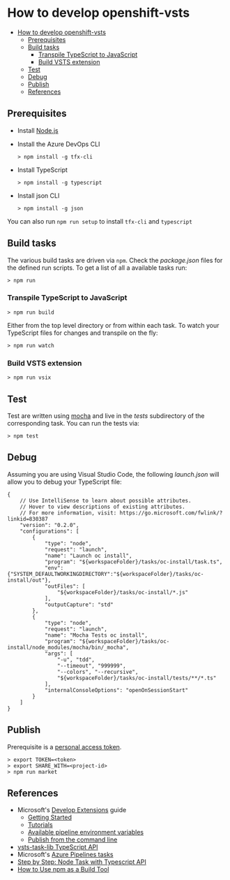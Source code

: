# How to develop openshift-vsts

<!-- TOC -->

- [How to develop openshift-vsts](#how-to-develop-openshift-vsts)
    - [Prerequisites](#prerequisites)
    - [Build tasks](#build-tasks)
        - [Transpile TypeScript to JavaScript](#transpile-typescript-to-javascript)
        - [Build VSTS extension](#build-vsts-extension)
    - [Test](#test)
    - [Debug](#debug)
    - [Publish](#publish)
    - [References](#references)

<!-- /TOC -->

## Prerequisites

* Install [Node.js](https://nodejs.org/en/)
* Install the Azure DevOps CLI
        
    `> npm install -g tfx-cli`

* Install TypeScript

    `> npm install -g typescript`

* Install json CLI

    `> npm install -g json`

You can also run `npm run setup` to install `tfx-cli` and `typescript`

## Build tasks

The various build tasks are driven via `npm`.
Check the _package.json_ files for the defined run scripts.
To get a list of all a available tasks run:

`> npm run`

### Transpile TypeScript to JavaScript

`> npm run build`

Either from the top level directory or from within each task.
To watch your TypeScript files for changes and transpile on the fly:

`> npm run watch`

### Build VSTS extension

`> npm run vsix`

## Test

Test are written using [mocha](https://mochajs.org/) and live in the *_tests_* subdirectory of the corresponding task. You can run the tests via:

`> npm test`

## Debug

Assuming you are using Visual Studio Code, the following _launch.json_ will allow you to debug your TypeScript file:

```
{
    // Use IntelliSense to learn about possible attributes.
    // Hover to view descriptions of existing attributes.
    // For more information, visit: https://go.microsoft.com/fwlink/?linkid=830387
    "version": "0.2.0",
    "configurations": [
        {
            "type": "node",
            "request": "launch",
            "name": "Launch oc install",
            "program": "${workspaceFolder}/tasks/oc-install/task.ts",
            "env": {"SYSTEM_DEFAULTWORKINGDIRECTORY":"${workspaceFolder}/tasks/oc-install/out"},
            "outFiles": [
                "${workspaceFolder}/tasks/oc-install/*.js"
            ],
            "outputCapture": "std"
        },
        {
            "type": "node",
            "request": "launch",
            "name": "Mocha Tests oc install",
            "program": "${workspaceFolder}/tasks/oc-install/node_modules/mocha/bin/_mocha",
            "args": [
                "-u", "tdd",
                "--timeout", "999999",
                "--colors", "--recursive",
                "${workspaceFolder}/tasks/oc-install/tests/**/*.ts"
            ],
            "internalConsoleOptions": "openOnSessionStart"
        }
    ]
}
```

## Publish

Prerequisite is a [personal access token](https://docs.microsoft.com/en-us/azure/devops/extend/publish/command-line?view=vsts#acquire-the-tfs-cross-platform-command-line-interface).

```
> export TOKEN=<token>
> export SHARE_WITH=<project-id>
> npm run market
```

## References

* Microsoft's [Develop Extensions](https://docs.microsoft.com/en-us/azure/devops/extend/?view=vsts) guide
    * [Getting Started](https://docs.microsoft.com/en-us/azure/devops/extend/get-started/node?view=vsts)
    * [Tutorials](https://docs.microsoft.com/en-us/azure/devops/extend/get-started/tutorials?view=vsts)
    * [Available pipeline environment variables](https://docs.microsoft.com/en-us/azure/devops/pipelines/build/variables?view=vsts)
    * [Publish from the command line](https://docs.microsoft.com/en-us/azure/devops/extend/publish/command-line?view=vsts)
* [vsts-task-lib TypeScript API](https://github.com/Microsoft/vsts-task-lib/blob/master/node/docs/vsts-task-lib.md#toolrunnerToolRunnerargIf)
* Microsoft's [Azure Pipelines tasks](https://github.com/Microsoft/vsts-tasks)
* [Step by Step: Node Task with Typescript API](https://github.com/Microsoft/vsts-task-lib/blob/master/node/docs/stepbystep.md)
* [How to Use npm as a Build Tool](https://www.keithcirkel.co.uk/how-to-use-npm-as-a-build-tool)
